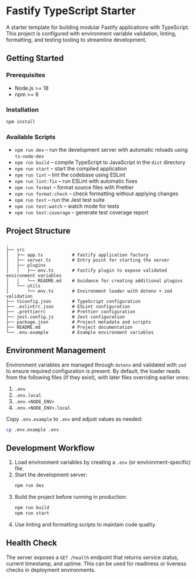 # Fastify TypeScript Starter

A starter template for building modular Fastify applications with TypeScript. This project is configured with environment variable validation, linting, formatting, and testing tooling to streamline development.

## Getting Started

### Prerequisites

- Node.js >= 18
- npm >= 9

### Installation

```bash
npm install
```

### Available Scripts

- `npm run dev` – run the development server with automatic reloads using `ts-node-dev`
- `npm run build` – compile TypeScript to JavaScript in the `dist` directory
- `npm run start` – start the compiled application
- `npm run lint` – lint the codebase using ESLint
- `npm run lint:fix` – run ESLint with automatic fixes
- `npm run format` – format source files with Prettier
- `npm run format:check` – check formatting without applying changes
- `npm run test` – run the Jest test suite
- `npm run test:watch` – watch mode for tests
- `npm run test:coverage` – generate test coverage report

## Project Structure

```
.
├── src
│   ├── app.ts           # Fastify application factory
│   ├── server.ts        # Entry point for starting the server
│   ├── plugins
│   │   ├── env.ts       # Fastify plugin to expose validated environment variables
│   │   └── README.md    # Guidance for creating additional plugins
│   └── utils
│       └── env.ts       # Environment loader with dotenv + zod validation
├── tsconfig.json        # TypeScript configuration
├── .eslintrc.json       # ESLint configuration
├── .prettierrc          # Prettier configuration
├── jest.config.js       # Jest configuration
├── package.json         # Project metadata and scripts
├── README.md            # Project documentation
└── .env.example         # Example environment variables
```

## Environment Management

Environment variables are managed through `dotenv` and validated with `zod` to ensure required configuration is present. By default, the loader reads from the following files (if they exist), with later files overriding earlier ones:

1. `.env`
2. `.env.local`
3. `.env.<NODE_ENV>`
4. `.env.<NODE_ENV>.local`

Copy `.env.example` to `.env` and adjust values as needed:

```bash
cp .env.example .env
```

## Development Workflow

1. Load environment variables by creating a `.env` (or environment-specific) file.
2. Start the development server:
   ```bash
   npm run dev
   ```
3. Build the project before running in production:
   ```bash
   npm run build
   npm run start
   ```
4. Use linting and formatting scripts to maintain code quality.

## Health Check

The server exposes a `GET /health` endpoint that returns service status, current timestamp, and uptime. This can be used for readiness or liveness checks in deployment environments.
